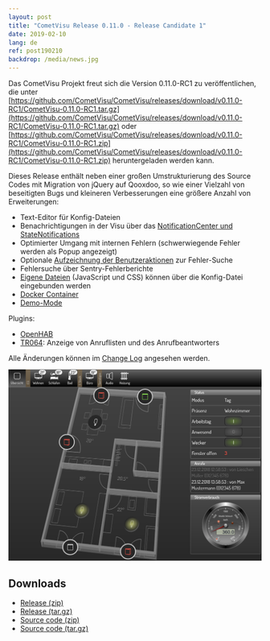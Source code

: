 ```yaml
---
layout: post
title: "CometVisu Release 0.11.0 - Release Candidate 1"
date: 2019-02-10
lang: de
ref: post190210
backdrop: /media/news.jpg
---
```


Das CometVisu Projekt freut sich die Version 0.11.0-RC1 zu veröffentlichen, die unter 
[https://github.com/CometVisu/CometVisu/releases/download/v0.11.0-RC1/CometVisu-0.11.0-RC1.tar.gz](https://github.com/CometVisu/CometVisu/releases/download/v0.11.0-RC1/CometVisu-0.11.0-RC1.tar.gz)
oder 
[https://github.com/CometVisu/CometVisu/releases/download/v0.11.0-RC1/CometVisu-0.11.0-RC1.zip](https://github.com/CometVisu/CometVisu/releases/download/v0.11.0-RC1/CometVisu-0.11.0-RC1.zip)
heruntergeladen werden kann.

Dieses Release enthält neben einer großen Umstrukturierung des Source Codes mit
Migration von jQuery auf Qooxdoo, so wie einer Vielzahl von beseitigten Bugs und
kleineren Verbesserungen eine größere Anzahl von Erweiterungen:
* Text-Editor für Konfig-Dateien
* Benachrichtigungen in der Visu über das [NotificationCenter und 
  StateNotifications](https://www.cometvisu.org/CometVisu/de/0.11.0/manual/config/notifications.html)
* Optimierter Umgang mit internen Fehlern (schwerwiegende Fehler werden als Popup angezeigt)
* Optionale [Aufzeichnung der 
  Benutzeraktionen](https://www.cometvisu.org/CometVisu/de/0.11.0/manual/colab/index.html#fehlerberichte-mit-log-dateien)
  zur Fehler-Suche
* Fehlersuche über Sentry-Fehlerberichte
* [Eigene Dateien](https://www.cometvisu.org/CometVisu/de/0.11.0/manual/config/xml-format.html#zusatzliche-dateien-einbinden)
  (JavaScript und CSS) können über die Konfig-Datei eingebunden werden
* [Docker Container](http://www.cometvisu.org/CometVisu/de/0.11.0/manual/install/docker.html)
* [Demo-Mode](https://www.cometvisu.org/CometVisu/de/0.11.0/demo/)

Plugins:
* [OpenHAB](https://www.cometvisu.org/CometVisu/de/0.11.0/manual/config/widgets/plugins/openhab/index.html)
* [TR064](https://www.cometvisu.org/CometVisu/de/0.11.0/manual/config/widgets/plugins/tr064/index.html): 
  Anzeige von Anruflisten und des Anrufbeantworters

Alle Änderungen können im 
[Change Log](https://raw.githubusercontent.com/CometVisu/CometVisu/v0.11.0-RC1/ChangeLog)
angesehen werden.

![Demo Mode](/media/posts/190204_screenshot_demomode.png)

Downloads
---------

* [Release (zip)](https://github.com/CometVisu/CometVisu/releases/download/v0.11.0-RC1/CometVisu-0.11.0-RC1.zip)
* [Release (tar.gz)](https://github.com/CometVisu/CometVisu/releases/download/v0.11.0-RC1/CometVisu-0.11.0-RC1.tar.gz)
* [Source code (zip)](https://github.com/CometVisu/CometVisu/archive/v0.11.0-RC1.zip)
* [Source code (tar.gz)](https://github.com/CometVisu/CometVisu/archive/v0.11.0-RC1.tar.gz)
